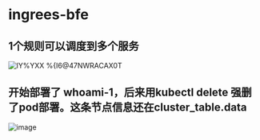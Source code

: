# ingrees-bfe


## 1个规则可以调度到多个服务

![IY%YXX %{I6@47NWRACAX0T](https://user-images.githubusercontent.com/17688273/228228630-11c1129c-b908-43e4-ac9d-1fea322b7c13.png)



## 开始部署了 whoami-1，后来用kubectl delete 强删了pod部署。这条节点信息还在cluster_table.data

![image](https://user-images.githubusercontent.com/17688273/228274326-b5d71514-e62d-44c7-b4b6-eb3640d5edc0.png)
